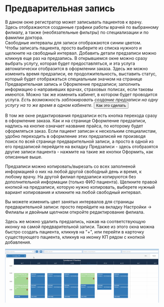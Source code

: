 # Предварительная запись

В даном окне регистратор может записывать пациентов к врачу.    
Здесь отображаются созданные графики работы врачей по выбранному филиалу, а также (необязательные фильтры) по специализации и по фамилии доктора.    
Свободные интервалы для записи отображаются синим цветом.    
Чтобы записать пациента, просто выберите из списка нужного и щелкните на свободный интервал. Добавить детали предзаписи можно кликнув еще раз на предзапись. В открывшемся окне можно сразу выбрать услугу, которая будет предоставляться, и эта услуга автоматически отобразится в оформлении заказа. Здесь же можно изменить время предзаписи, ее продолжительность, выставить статус, который будет отображаться специальным значком на странице Предварительная запись и Оформление предзаписи; заполнить информацию о направивших врачах, страховых полисах, если таковы имеются. Можно так же изменить кабинет, в котором будет проводится услуга. *Есть возможность заблокировать создание предзаписи на одну услугу на то же время в одном кабинете.*   <button onclick='showText()'>Как это сделать</button>
<div style='display:none' id='myDiv'>На вкладке "Кабинеты" в Настройках выберите нужный кабинет и поставьте отметку о блокировании паралельной предзаписи
<img src="Image/block.png">
</div>

В том же окне редактирования предзаписи есть кнопка перехода сразу в оформление заказа. Как и на странице Оформление предзаписи, надпись на кнопке означает название прайса, по которому будет оформляться заказ. Если пациент записан к нескольким специалистам, удобно переходить в оформление этих предзаписей не производя поиск по всей странице предварительной записи, а просто в одной из его предзаписей перейдите на вкладку Предзаписи - здесь отобразятся другие записи пациента - нажмите на такие же кнопки Оформить, как описанные выше.

Предзаписи можно копировать/вырезать со всех заполненой информацией о них на любой другой свободный день и время, к любому врачу. На другой филиал предзаписи копируются без дополнительной информации (только ФИО пациента). Щелкните правой кнопкой на предзаписи, которую нужно копировать, выберете нужный вариант копирования и кликните на любой свободный интервал.       
 
Вы можете изменить цвет занятых интервалов для страницы предварительной записи: просто перейдите на вкладку Настройки -> Филиалы и двойным щелчком откройте редактирование филиала.   

Здесь же можно удалить предзапись, нажав на соответствующую иконку на самой предварительной записи.
Также из этого окна можна быстро создать пациента, кликнув на "+", или перейти в карточку существующего пациента, кликнув на иконку КП рядом с кнопкой добавления.

   ![Image](Image/PreRecord.gif)

<script>let show = false; let el = document.getElementById('myDiv');  function showText(){show = !show;if(show){el.style.cssText = 'display:block';}else{el.style.cssText = 'display:none'}}</script> 